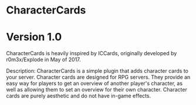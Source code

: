 # CharacterCards
# Version 1.0

CharacterCards is heavily inspired by ICCards, originally developed by r0m3x/Explode in May of 2017.

Description:
CharacterCards is a simple plugin that adds character cards to your server. 
Character cards are designed for RPG servers. They provide an easy way for players to get an overview of another player's character,
as well as allowing them to set an overview for their own character. Character cards are purely aesthetic and do not have in-game effects.
